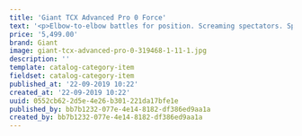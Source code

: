 ```yaml
---
title: 'Giant TCX Advanced Pro 0 Force'
text: '<p>Elbow-to-elbow battles for position. Screaming spectators. Sprints for victory. This pro-level cyclocross bike has seen it all and has been on pro podiums at the highest level. With a lightweight composite frameset and integrated components, it’s a champ in all conditions.</p><p>When you’re launching an attack, chasing the break or railing turns in sketchy cyclocross conditions, every advantage counts. Pros settle for nothing less than perfection, and this is the machine that meets their demands. The TCX Advanced Pro features a superlight Advanced-grade composite frame that’s handcrafted with race-proven geometry and asymmetrical chainstays for optimal power transfer. The innovative D-Fuse composite seatpost, first pioneered for this very bike, adds compliance without adding weight, so you can pedal smoothly no matter how rough the course. Other innovations include a lightweight composite WheelSystem and tubeless tires right out of the box, flat-mount disc brakes, and a 12mm front and rear thru-axle for total control cornering, sprinting or climbing in all conditions.</p>'
price: '5,499.00'
brand: Giant
image: giant-tcx-advanced-pro-0-319468-1-11-1.jpg
description: ''
template: catalog-category-item
fieldset: catalog-category-item
published_at: '22-09-2019 10:22'
created_at: '22-09-2019 10:22'
uuid: 0552cb62-2d5e-4e26-b301-221da17bfe1e
published_by: bb7b1232-077e-4e14-8182-df386ed9aa1a
created_by: bb7b1232-077e-4e14-8182-df386ed9aa1a
---
```

